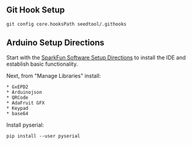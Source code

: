 ## Git Hook Setup

```
git config core.hooksPath seedtool/.githooks
```

## Arduino Setup Directions

Start with the [SparkFun Software Setup
Directions](https://learn.sparkfun.com/tutorials/samd51-thing-plus-hookup-guide/setting-up-the-arduino-ide)
to install the IDE and establish basic functionality.

Next, from "Manage Libraries" install:
```
* GxEPD2
* Arduinojson
* QRCode
* AdaFruit GFX
* Keypad
* base64
```

Install pyserial:

    pip install --user pyserial

